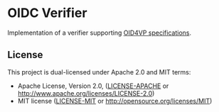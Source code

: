 # OIDC Verifier

Implementation of a verifier supporting [OID4VP specifications](https://openid.net/specs/openid-4-verifiable-presentations-1_0.html).

## License

This project is dual-licensed under Apache 2.0 and MIT terms:

- Apache License, Version 2.0, ([LICENSE-APACHE](LICENSE-APACHE) or http://www.apache.org/licenses/LICENSE-2.0)
- MIT license ([LICENSE-MIT](LICENSE-MIT) or http://opensource.org/licenses/MIT)
